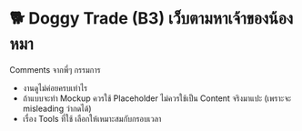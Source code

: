 # 🐕 Doggy Trade (B3) เว็บตามหาเจ้าของน้องหมา

Comments จากพี่ๆ กรรมการ
- งานดูไม่ค่อยครบเท่าไร 
- ถ้าแบบจะทำ Mockup ควรใช้ Placeholder ไม่ควรใช้เป็น Content จริงมาแปะ (เพราะจะ misleading ว่ากดได้)
- เรื่อง Tools ที่ใช้ เลือกให้เหมาะสมกับกรอบเวลา